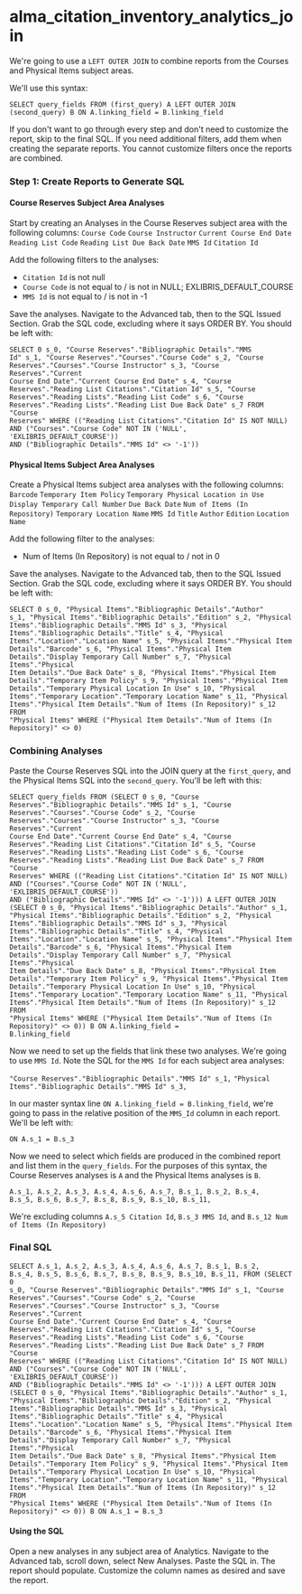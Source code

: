 # alma_citation_inventory_analytics_join
We're going to use a `LEFT OUTER JOIN` to combine reports from the Courses and Physical Items subject areas.

We'll use this syntax:

<code>SELECT
   query_fields
FROM (first_query) A
LEFT OUTER JOIN (second_query) B
ON A.linking_field = B.linking_field</code>

If you don't want to go through every step and don't need to customize the report, skip to the final SQL. If you need additional filters, add them when creating the separate reports. You cannot customize filters once the reports are combined.
### Step 1: Create Reports to Generate SQL
#### Course Reserves Subject Area Analyses
Start by creating an Analyses in the Course Reserves subject area with the following columns:
`Course Code` `Course Instructor` `Current Course End Date` `Reading List Code` `Reading List Due Back Date` `MMS Id` `Citation Id`

Add the following filters to the analyses:
- `Citation Id` is not null
- `Course Code` is not equal to / is not in NULL; EXLIBRIS_DEFAULT_COURSE
- `MMS Id` is not equal to / is not in -1

Save the analyses. Navigate to the Advanced tab, then to the SQL Issued Section. Grab the SQL code, excluding where it says ORDER BY. You should be left with:

<code>SELECT
   0 s_0,
   "Course Reserves"."Bibliographic Details"."MMS Id" s_1,
   "Course Reserves"."Courses"."Course Code" s_2,
   "Course Reserves"."Courses"."Course Instructor" s_3,
   "Course Reserves"."Current Course End Date"."Current Course End Date" s_4,
   "Course Reserves"."Reading List Citations"."Citation Id" s_5,
   "Course Reserves"."Reading Lists"."Reading List Code" s_6,
   "Course Reserves"."Reading Lists"."Reading List Due Back Date" s_7
FROM "Course Reserves"
WHERE
(("Reading List Citations"."Citation Id" IS NOT NULL) AND ("Courses"."Course Code" NOT IN ('NULL', 'EXLIBRIS_DEFAULT_COURSE')) AND ("Bibliographic Details"."MMS Id" <> '-1'))</code>

#### Physical Items Subject Area Analyses
Create a Physical Items subject area analyses with the following columns:
`Barcode` `Temporary Item Policy` `Temporary Physical Location in Use` `Display Temporary Call Number` `Due Back Date` `Num of Items (In Repository)`
`Temporary Location Name` `MMS Id` `Title` `Author` `Edition` `Location Name`

Add the following filter to the analyses:
- Num of Items (In Repository) is not equal to / not in 0

Save the analyses. Navigate to the Advanced tab, then to the SQL Issued Section. Grab the SQL code, excluding where it says ORDER BY. You should be left with:

<code>SELECT
   0 s_0,
   "Physical Items"."Bibliographic Details"."Author" s_1,
   "Physical Items"."Bibliographic Details"."Edition" s_2,
   "Physical Items"."Bibliographic Details"."MMS Id" s_3,
   "Physical Items"."Bibliographic Details"."Title" s_4,
   "Physical Items"."Location"."Location Name" s_5,
   "Physical Items"."Physical Item Details"."Barcode" s_6,
   "Physical Items"."Physical Item Details"."Display Temporary Call Number" s_7,
   "Physical Items"."Physical Item Details"."Due Back Date" s_8,
   "Physical Items"."Physical Item Details"."Temporary Item Policy" s_9,
   "Physical Items"."Physical Item Details"."Temporary Physical Location In Use" s_10,
   "Physical Items"."Temporary Location"."Temporary Location Name" s_11,
   "Physical Items"."Physical Item Details"."Num of Items (In Repository)" s_12
FROM "Physical Items"
WHERE
("Physical Item Details"."Num of Items (In Repository)" <> 0)</code>

### Combining Analyses
Paste the Course Reserves SQL into the JOIN query at the `first_query`, and the Physical Items SQL into the `second_query`. You'll be left with this:

<code>SELECT
   query_fields
FROM (SELECT
   0 s_0,
   "Course Reserves"."Bibliographic Details"."MMS Id" s_1,
   "Course Reserves"."Courses"."Course Code" s_2,
   "Course Reserves"."Courses"."Course Instructor" s_3,
   "Course Reserves"."Current Course End Date"."Current Course End Date" s_4,
   "Course Reserves"."Reading List Citations"."Citation Id" s_5,
   "Course Reserves"."Reading Lists"."Reading List Code" s_6,
   "Course Reserves"."Reading Lists"."Reading List Due Back Date" s_7
FROM "Course Reserves"
WHERE
(("Reading List Citations"."Citation Id" IS NOT NULL) AND ("Courses"."Course Code" NOT IN ('NULL', 'EXLIBRIS_DEFAULT_COURSE')) AND ("Bibliographic Details"."MMS Id" <> '-1'))) A
LEFT OUTER JOIN (SELECT
   0 s_0,
   "Physical Items"."Bibliographic Details"."Author" s_1,
   "Physical Items"."Bibliographic Details"."Edition" s_2,
   "Physical Items"."Bibliographic Details"."MMS Id" s_3,
   "Physical Items"."Bibliographic Details"."Title" s_4,
   "Physical Items"."Location"."Location Name" s_5,
   "Physical Items"."Physical Item Details"."Barcode" s_6,
   "Physical Items"."Physical Item Details"."Display Temporary Call Number" s_7,
   "Physical Items"."Physical Item Details"."Due Back Date" s_8,
   "Physical Items"."Physical Item Details"."Temporary Item Policy" s_9,
   "Physical Items"."Physical Item Details"."Temporary Physical Location In Use" s_10,
   "Physical Items"."Temporary Location"."Temporary Location Name" s_11,
   "Physical Items"."Physical Item Details"."Num of Items (In Repository)" s_12
FROM "Physical Items"
WHERE
("Physical Item Details"."Num of Items (In Repository)" <> 0)) B
ON A.linking_field = B.linking_field</code>

Now we need to set up the fields that link these two analyses. We're going to use `MMS Id`. Note the SQL for the `MMS Id` for each subject area analyses:

`"Course Reserves"."Bibliographic Details"."MMS Id" s_1,`
`"Physical Items"."Bibliographic Details"."MMS Id" s_3,`

In our master syntax line `ON A.linking_field = B.linking_field`, we're going to pass in the relative position of the `MMS_Id` column in each report. We'll be left with:

`ON A.s_1 = B.s_3`

Now we need to select which fields are produced in the combined report and list them in the `query_fields`. For the purposes of this syntax, the Course Reserves analyses is `A` and the Physical Items analyses is `B`.

<code>A.s_1,
A.s_2,
A.s_3,
A.s_4,
A.s_6,
A.s_7,
B.s_1,
B.s_2,
B.s_4,
B.s_5,
B.s_6,
B.s_7,
B.s_8,
B.s_9,
B.s_10,
B.s_11,</code>

We're excluding columns `A.s_5 Citation Id`, `B.s_3 MMS Id`, and `B.s_12 Num of Items (In Repository)`

### Final SQL

<code>SELECT
A.s_1,
A.s_2,
A.s_3,
A.s_4,
A.s_6,
A.s_7,
B.s_1,
B.s_2,
B.s_4,
B.s_5,
B.s_6,
B.s_7,
B.s_8,
B.s_9,
B.s_10,
B.s_11,
FROM (SELECT
   0 s_0,
   "Course Reserves"."Bibliographic Details"."MMS Id" s_1,
   "Course Reserves"."Courses"."Course Code" s_2,
   "Course Reserves"."Courses"."Course Instructor" s_3,
   "Course Reserves"."Current Course End Date"."Current Course End Date" s_4,
   "Course Reserves"."Reading List Citations"."Citation Id" s_5,
   "Course Reserves"."Reading Lists"."Reading List Code" s_6,
   "Course Reserves"."Reading Lists"."Reading List Due Back Date" s_7
FROM "Course Reserves"
WHERE
(("Reading List Citations"."Citation Id" IS NOT NULL) AND ("Courses"."Course Code" NOT IN ('NULL', 'EXLIBRIS_DEFAULT_COURSE')) AND ("Bibliographic Details"."MMS Id" <> '-1'))) A
LEFT OUTER JOIN (SELECT
   0 s_0,
   "Physical Items"."Bibliographic Details"."Author" s_1,
   "Physical Items"."Bibliographic Details"."Edition" s_2,
   "Physical Items"."Bibliographic Details"."MMS Id" s_3,
   "Physical Items"."Bibliographic Details"."Title" s_4,
   "Physical Items"."Location"."Location Name" s_5,
   "Physical Items"."Physical Item Details"."Barcode" s_6,
   "Physical Items"."Physical Item Details"."Display Temporary Call Number" s_7,
   "Physical Items"."Physical Item Details"."Due Back Date" s_8,
   "Physical Items"."Physical Item Details"."Temporary Item Policy" s_9,
   "Physical Items"."Physical Item Details"."Temporary Physical Location In Use" s_10,
   "Physical Items"."Temporary Location"."Temporary Location Name" s_11,
   "Physical Items"."Physical Item Details"."Num of Items (In Repository)" s_12
FROM "Physical Items"
WHERE
("Physical Item Details"."Num of Items (In Repository)" <> 0)) B
ON A.s_1 = B.s_3</code>

#### Using the SQL

Open a new analyses in any subject area of Analytics. Navigate to the Advanced tab, scroll down, select New Analyses. Paste the SQL in. The report should populate. Customize the column names as desired and save the report. 





